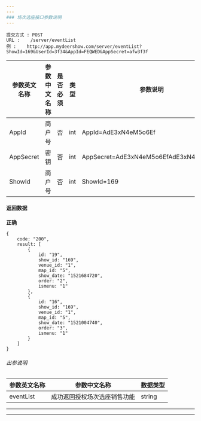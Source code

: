 ```yaml
---
---
### 场次选座接口参数说明
---
```

```
提交方式 : POST
URL :    /server/eventList
例 :    http://app.mydeershow.com/server/eventList?ShowId=169&UserId=3f34&AppId=FEQWED&AppSecret=afw3f3f
```
|  参数英文名称 |  参数中文名称 | 是否必须    | 类型  | 参数说明 |
| ------------------ | ------------------- | ------------------- | ------------------ |----------------|
|AppId  | 商户号 |  否  |  int |AppId=AdE3xN4eM5o6Ef|
|AppSecret  | 密钥 |  否  |  int |AppSecret=AdE3xN4eM5o6EfAdE3xN4eM5o6Ef|
|ShowId  | 商户号 |  否  |  int |ShowId=169|
#### 返回数据
**正确**

```
{
    code: "200",
    result: [
        {
            id: "19",
            show_id: "169",
            venue_id: "1",
            map_id: "5",
            show_date: "1521684720",
            order: "2",
            ismenu: "1"
        },
        {
            id: "16",
            show_id: "169",
            venue_id: "1",
            map_id: "5",
            show_date: "1521004740",
            order: "3",
            ismenu: "1"
        }
    ]
}

```

######  出参说明

|  参数英文名称 |  参数中文名称| 数据类型  |
| ------------  | ------------- | ------------- |
| eventList |成功返回授权场次选座销售功能 | string  |
---
---